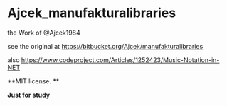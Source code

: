 # Ajcek_manufakturalibraries

the Work of @Ajcek1984

see the original at https://bitbucket.org/Ajcek/manufakturalibraries

also https://www.codeproject.com/Articles/1252423/Music-Notation-in-NET

**MIT license. **

**Just for study**
